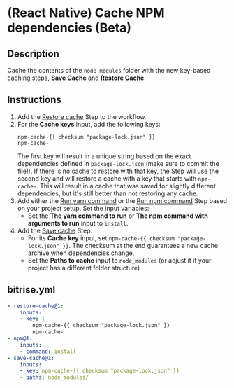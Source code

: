 # (React Native) Cache NPM dependencies (Beta)

## Description

Cache the contents of the `node_modules` folder with the new key-based caching steps, **Save Cache** and **Restore Cache**.

## Instructions

1. Add the [Restore cache](https://github.com/bitrise-steplib/bitrise-step-restore-cache) Step to the workflow.
1. For the **Cache keys** input, add the following keys:
    ```
    npm-cache-{{ checksum "package-lock.json" }}
    npm-cache-
    ```
    The first key will result in a unique string based on the exact dependencies defined in `package-lock.json` (make sure to commit the file!). If there is no cache to restore with that key, the Step will use the second key and will restore a cache with a key that starts with `npm-cache-`. This will result in a cache that was saved for slightly different dependencies, but it's still better than not restoring any cache.
1. Add either the [Run yarn command](https://www.bitrise.io/integrations/steps/yarn) or the [Run npm command](https://github.com/bitrise-steplib/steps-npm) Step based on your project setup. Set the input variables:
    - Set the **The yarn command to run** or **The npm command with arguments to run** input to `install`.
1. Add the [Save cache](https://github.com/bitrise-steplib/bitrise-step-restore-cache) Step.
    - For its **Cache key** input, set `npm-cache-{{ checksum "package-lock.json" }}`. The checksum at the end guarantees a new cache archive when dependencies change.
    - Set the **Paths to cache** input to `node_modules` (or adjust it if your project has a different folder structure)

## bitrise.yml

```yaml
- restore-cache@1:
    inputs:
    - key: |
        npm-cache-{{ checksum "package-lock.json" }}
        npm-cache-
- npm@1:
    inputs:
    - command: install
- save-cache@1:
    inputs:
    - key: npm-cache-{{ checksum "package-lock.json" }}
    - paths: node_modules/
```
